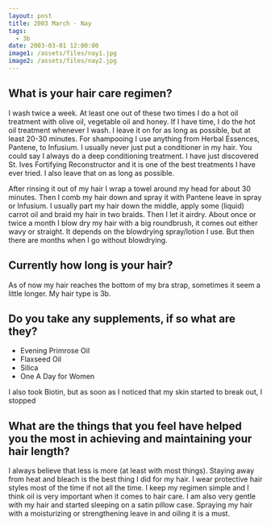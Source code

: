 ```yaml
---
layout: post
title: 2003 March - Nay
tags:
  - 3b
date: 2003-03-01 12:00:00
image1: /assets/files/nay1.jpg
image2: /assets/files/nay2.jpg
---
```

## What is your hair care regimen?

I wash twice a week. At least one out of these two times I do a hot oil treatment with olive oil, vegetable oil and honey. If I have time, I do the hot oil treatment whenever I wash. I leave it on for as long as possible, but at least 20-30 minutes. For shampooing I use anything from Herbal Essences, Pantene, to Infusium. I usually never just put a conditioner in my hair. You could say I always do a deep conditioning treatment. I have just discovered St. Ives Fortifying Reconstructor and it is one of the best treatments I have ever tried. I also leave that on as long as possible.

After rinsing it out of my hair I wrap a towel around my head for about 30 minutes. Then I comb my hair down and spray it with Pantene leave in spray or Infusium. I usually part my hair down the middle, apply some (liquid) carrot oil and braid my hair in two braids. Then I let it airdry. About once or twice a month I blow dry my hair with a big roundbrush, it comes out either wavy or straight. It depends on the blowdrying spray/lotion I use. But then there are months when I go without blowdrying.

## Currently how long is your hair?

As of now my hair reaches the bottom of my bra strap, sometimes it seem a little longer. My hair type is 3b.

## Do you take any supplements, if so what are they?

* Evening Primrose Oil
* Flaxseed Oil
* Silica
* One A Day for Women

I also took Biotin, but as soon as I noticed that my skin started to break out, I stopped

## What are the things that you feel have helped you the most in achieving and maintaining your hair length?

I always believe that less is more (at least with most things). Staying away from heat and bleach is the best thing I did for my hair. I wear protective hair styles most of the time if not all the time. I keep my regimen simple and I think oil is very important when it comes to hair care. I am also very gentle with my hair and started sleeping on a satin pillow case. Spraying my hair with a moisturizing or strengthening leave in and oiling it is a must.
